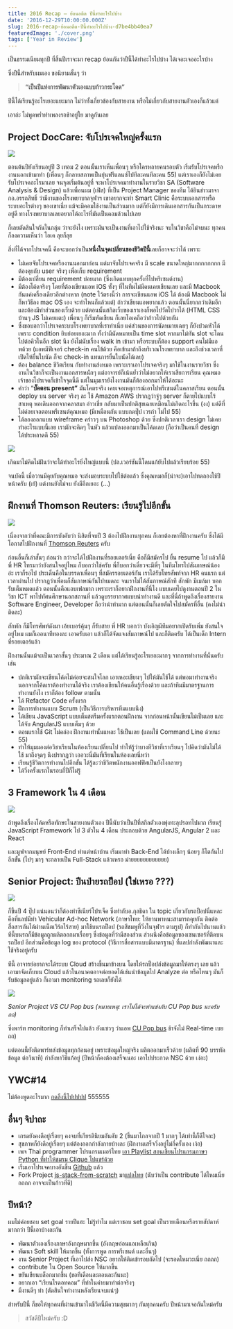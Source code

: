 ```yaml
---
title: 2016 Recap — ย้อนอดีต ปีนี้ทำอะไรไปบ้าง
date: '2016-12-29T10:00:00.000Z'
slug: 2016-recap-ย้อนอดีต-ปีนี้ทำอะไรไปบ้าง-d7be4bb40ea7
featuredImage: './cover.png'
tags: ['Year in Review']
---
```


เป็นธรรมเนียมทุกปี ที่สิ้นปีเราจะมา recap ย้อนกันว่าปีนี้ได้ทำอะไรไปบ้าง ได้เจอะเจออะไรบ้าง

ซึ่งปีนี้สำหรับผมเอง ขอนิยามสั้นๆ ว่า

> **“เป็นปีแห่งการพัฒนาตัวเองแบบก้าวกระโดด”**

ปีนี้ได้เรียนรู้อะไรเยอะแยะมาก ไม่ว่าทั้งเกี่ยวข้องกับสายงาน หรือไม่เกี่ยวกับสายงานตัวเองก็แล้วแต่

เอาล่ะ ไม่พูดพร่ำทำเพลงรอช้าอยู่ใย มาดูกันเลย

## Project DocCare: จับโปรเจคใหญ่ครั้งแรก

![](./01.png)

ตอนต้นปียังเรียนอยู่ปี 3 เทอม 2 ตอนนั้นเราเห็นเพื่อนๆ หรือใครหลายคนรอบตัว เริ่มรับโปรเจคหรืองานนอกเข้ามาทำ (เพื่อนๆ ก็กลายสภาพเป็นยุ่นฟรีแลนซ์ไปทีละคนทีละคน 55) แต่เราเองก็ยังไม่เคยรับโปรเจคอะไรมาเลย จนจุดเริ่มต้นอยู่ที่ จะหาโปรเจคมาทำงานในรายวิชา SA (Software Analysis & Design) แล้วเพื่อนผม (เฟิส) ที่เป็น Project Manager ของทีม ได้ยินข่าวมาจากอ.อรรถสิทธิ์ ว่ามีงานของโรงพยาบาลจุฬาฯ เขาอยากจะทำ Smart Clinic คือระบบเอกสารหรือระบบอะไรต่างๆ ของเขาเนี่ย แม้จะมีคอมใช้งานเป็นส่วนมาก แต่ก็ยังมีการเดินเอกสารกันเป็นกระดาษอยู่ดี ทางโรงพยาบาลเลยอยากได้อะไรที่มันเป็นคอมล้วนไปเลย

ก็เลยตัดสินใจกันในกลุ่ม ว่าจะยังไง เพราะมันจะเป็นงานที่เอาไปใช้จริงนะ จบในวิชาคือไม่จบนะ ทุกคนก็ลงความเห็นว่า โอเค ลุยก็ลุย

สิ่งที่ได้จากโปรเจคนี้ คือจะบอกว่าเป็น**หนึ่งในจุดเปลี่ยนของชีวิตปีนี้**เลยก็อาจจะว่าได้ เพราะ

- ไม่เคยจับโปรเจคหรืองานนอกมาก่อน แต่มาจับโปรเจคจริง มี scale ขนาดใหญ่มากกกกกกกก มีต้องคุยกับ user จริงๆ เพื่อเก็บ requirement
- มีต้องเปลี่ยน requirement บ่อยมาก (ซึ่งเกิดแทบทุกครั้งที่ไปพรีเซนต์งาน)
- มีต้องโค้ดจริงๆ โดยที่ต้องเขียนแอพ iOS ทั้งๆ ที่ในทีมไม่มีคนเคยเขียนเลย และมี Macbook กันแค่เครื่องเดียวอีกต่างหาก (note ไว้ตรงนี้ว่า การจะเขียนแอพ iOS ได้ ต้องมี Macbook ไม่ก็หาวิธีลง mac OS เอง จะท่าไหนก็แล้วแต่) ถ้าว่าเขียนแอพยากแล้ว ตอนนั้นนี่ยากกว่าเดิมอีก และต้องมีทำส่วนของเว็บด้วย แต่ตอนนั้นสกิลเว็บของเราเองก็พอไปวัดไปวาได้ (HTML CSS บ้านๆ JS ไม่เคยแตะ) เพื่อนๆ ก็เริ่มหัดเขียน ก็เลยโอเคถือว่าก้าวไปด้วยกัน
- ซึ่งขอบอกว่าโปรเจคระบบโรงพยาบาลที่เราทำเนี่ย แค่ส่วนของการนัดหมายเฉยๆ ก็ยังปวดหัวได้ เพราะ condition ยิบย่อยเยอะมาก ทั้งว่ามีนัดหมายเป็น time slot หากมาไม่ทัน slot จะโดนไปต่อคิวในอีก slot นึง ยังไม่นับเรื่อง walk in เข้ามา หรือระบบก็ต้อง support คนไม่มีแอพด้วย (แอพมีฟีเจอร์ check-in คนไข้ด้วย คือเข้ามาถ้าถึงบริเวณโรงพยาบาล และถึงช่วงเวลาที่เปิดให้ยื่นใบนัด ก็จะ check-in แทนการยื่นใบนัดได้เลย)
- ต้อง balance ชีวิตเรียน กับทำงานส่งหมอ เพราะเราเอาโปรเจคจริงๆ มาใช้ในงานรายวิชา ซึ่งงานในวิชาก็จะเป็นงานเอกสารหนักๆ แต่อาจารย์ก็เน้นย้ำว่าไม่อยากให้เราเสียการเรียน คุณหมอเจ้าของโปรเจคก็เข้าใจจุดนี้ดี แต่ในมุมเรายังไงงานมันก็ต้องออกมาให้ได้อะนะ
- คำว่า “**บั๊คตอน present”** มันโคตรจริง เคยเจอเหตุการณ์เอาไปพรีเซนต์ในคลาสเรียน ตอนนั้น deploy บน server จริงๆ ละ ใช้ Amazon AWS ปรากฎว่าจู่ๆ server ก็ตายไปแบบไร้สาเหตุ พอเดินออกจากคลาสมา อ่าวเชี่ย กลับมาเป็นปกติสุขเฉยเหมือนไม่เกิดอะไรขึ้น (งง) แต่ดีที่ไม่ค่อยเจอตอนพรีเซนต์คุณหมอ (มีเหมือนกัน แบบกดปุ๊ป เวรกำ ไม่ไป 55)
- ได้ลองออกแบบ wireframe คร่าวๆ บน Photoshop ด้วย ซึ่งปกติเวลาเรา design ไม่เคยทำอะไรแบบนี้เลย เรามักจะคิดๆ ในหัว แล้วแปลงออกมาเป็นโค้ดเลย (ถือว่าเป็นคนที่ design ได้ประหลาดดี 55)

![](./02.jpeg)

เกิดมาไม่คิดไม่ฝันว่าจะได้ทำอะไรยิ่งใหญ่แบบนี้ (ปล.เวอร์ชันนี้โดนแก้ยับไปแล้วเรียบร้อย 55)

จนบัดนี้ เมื่อวานมีคุยกับคุณหมอ จะส่งมอบระบบไปใช้ต่อแล้ว ซึ่งคุณหมอก็(น่าจะ)เอาไปทดลองใช้ปีหน้าครับ (เย้) แต่งานยังไม่จบ ยังมีอีกเยอะ (…)

## ฝึกงานที่ Thomson Reuters: เรียนรู้ไปอีกขั้น

![](./03.jpeg)

เนื่องจากว่าที่คณะมีการบังคับว่า นิสิตที่จบปี 3 ต้องไปฝึกงานทุกคน ก็เลยต้องหาที่ฝึกงานครับ ซึ่งได้มีโอกาสไปฝึกงานที่ [Thomson Reuters](http://thomsonreuters.com/en.html) ครับ

ก่อนอื่นก็เล่าสั้นๆ ก่อนว่า กว่าจะได้ไปฝึกงานที่รอยเตอร์เนี่ย คือก็มีสมัครไป ยื่น resume ไป แล้วก็มีพี่ HR โทรมาว่ายังสนใจอยู่ไหม ก็บอกว่าใช่ครับ พี่ก็บอกว่าเดี๋ยวจะมีพี่ๆ ในทีมโทรไปสัมภาษณ์น้อง อ่ะ เราก็รอไป ประเด็นคือในบรรดาเพื่อนๆ ที่สมัครรอยเตอร์กัน เราได้รับโทรศัพท์จาก HR คนแรก แต่เวลาผ่านไป ปรากฎว่าเพื่อนก็สัมภาษณ์กันไปหมดละ จนเราไม่ได้สัมภาษณ์สักที สักพัก มีเมล์มา บอกรับเต็มหมดแล้ว ตอนนั้นคือแอบเฟลมาก เพราะเราก็อยากฝึกงานที่นี่ไง แบบเคยไปดูงานตอนปี 2 ในวิชา ICT พาไปทัศนศึกษานอกสถานที่ แล้วดูบรรยากาศแบบน่าทำงานดี และที่นี่ถ้าพูดถึงเรื่องสายงาน Software Engineer, Developer ถือว่าน่าทำมาก แต่ตอนนั้นก็เลยตัดใจไปสมัครที่อื่น (คงไม่น่าติดละ)

สักพัก ก็มีโทรศัพท์ดังมา เอ้ยเบอร์คุ้นๆ ก็รับสาย พี่ HR บอกว่า บังเอิญมีทีมอยากเปิดรับเพิ่ม ยังสนใจอยู่ไหม ผมก็เออนาทีทองละ เอาครับเอา แล้วก็ได้จัดแจงสัมภาษณ์ไป และก็ติดครับ ได้เป็นเด็ก Intern ที่รอยเตอร์แล้ว

ฝึกงานนั้นแม้จะเป็นเวลาสั้นๆ ประมาณ 2 เดือน แต่ได้เรียนรู้อะไรเยอะมากๆ จากการทำงานที่นั่นครับ เช่น

- ปกติเรามักจะเขียนโค้ดไม่ค่อยจะสนใจโลก เอาเหอะเขียนๆ ไปให้มันใช้ได้ แต่พอมาทำงานจริง นอกจากโค้ดเราต้องทำงานได้จริง เราต้องเขียนให้คนอื่นรู้เรื่องด้วย และถ้าทีมมีมาตรฐานการทำงานยังไง เราก็ต้อง follow ตามนั้น
- ได้ Refactor Code ครั้งแรก
- ฝึกการทำงานแบบ Scrum (เป็นวิธีการบริหารทีมแบบนึง)
- ได้เขียน JavaScript แบบเต็มสตรีมครั้งแรกตอนฝึกงาน จากก่อนหน้านั้นเขียนไม่เป็นเลย และได้จับ AngularJS แบบเต็มๆ ด้วย
- ตอนแรกใช้ Git ไม่คล่อง ฝึกงานเท่านั้นแหละ ใช้เป็นเลย (แถมใช้ Command Line ด้วยนะ 55)
- ทำให้มุมมองต่อวิชาเรียนในห้องเรียนเปลี่ยนไป ทำให้รู้ว่าบางทีวิชาที่เราเรียนๆ ไปคิดว่ามันไม่ได้ใช้ มาถึงจุดๆ นึงปรากฎว่า เออวะนี่มันที่เรียนในห้องเลยนี่หว่า
- เรียนรู้ชีวิตการทำงานไปอีกขั้น ได้รู้ละว่าชีวิตพนักงานออฟฟิศเป็นยังไงกลายๆ
- ได้วิ่งครั้งแรกในรอบกี่ปีก็ไม่รู้

## 3 Framework ใน 4 เดือน

![](./04.png)

ถ้าพูดถึงเรื่องโค้ดหรือทักษะในสายงานตัวเอง ปีนี้นับว่าเป็นปีที่สกิลตัวเองพุ่งทะลุปรอทไปมาก เรียนรู้ JavaScript Framework ไป 3 ตัวใน 4 เดือน ประกอบด้วย AngularJS, Angular 2 และ React

และมูฟจากมนุษย์ Front-End ทำแต่หน้าบ้าน เริ่มมาทำ Back-End ได้บ้างเล็กๆ น้อยๆ ก็โตกันไปอีกขั้น (ไปๆ มาๆ จะกลายเป็น Full-Stack แล้วเหรอ ม่ายยยยยยยยยยยย)

## Senior Project: ปีนป่ายรถป็อป (ใช่เหรอ ???)

![](./05.jpeg)

ก็ขึ้นปี 4 ปุ๊ป แน่นอนว่าก็ต้องทำซีเนียร์โปรเจ็ค ซึ่งทำกับอ.กุลธิดา ใน topic เกี่ยวกับรถป็อปนี่แหละ คือที่แลปมีทำ Vehicular Ad-hoc Network (ภาษาไทย: ให้ยานพาหนะสามารถคุยกัน ติดต่อสื่อสารกันได้ผ่านเน็ตเวิร์กไร้สาย) มาใช้บนรถป็อป (รถสีชมพูที่วิ่งในจุฬาฯ ตามรูป) ก็ทำกันไปนานแล้ว ทีนี้บนรถก็มีข้อมูลถูกผลิตออกมาเรื่อยๆ ซึ่งข้อมูลที่ว่ามีสองส่วน ส่วนนึงคือข้อมูลของเซนเซอร์ที่ติดบนรถป็อป อีกส่วนคือข้อมูล log ของ protocol (วิธีการสื่อสารแบบมีมาตรฐาน) ที่แลปกำลังพัฒนาและใช้จริงอยู่ครับ

ทีนี้ อาจารย์อยากจะได้ระบบ Cloud สร้างขึ้นมาข้างบน โดยให้รถป็อปส่งข้อมูลมาให้ตรงๆ เลย แล้วเอามาจัดเก็บบน Cloud แล้วในอนาคตอาจต่อยอดได้เช่นนำข้อมูลไป Analyze ต่อ หรือไหนๆ มันก็รับข้อมูลอยู่แล้ว ก็เอามา monitoring รถเลยก็ยังได้

![](./06.jpeg)

_Senior Project VS CU Pop bus (หมายเหตุ: เราไม่ได้จะทำแข่งกับ CU Pop bus นะครับ ถถ)_

ซึ่งพาร์ท monitoring ก็ทำเสร็จไปแล้ว ยังแซวๆ ว่าแอพ [CU Pop bus](https://play.google.com/store/apps/details?id=com.iseinc.cupopbus&hl=th) ช้าจังไม่ Real-time เบย ถถ)

แต่ตอนนี้ยังติดพาร์ทส่งข้อมูลทุกก้อนอยู่ เพราะข้อมูลใหญ่จริง ผลิตออกมาเร็วด้วย (ผลิตที่ 90 บรรทัดข้อมูล ต่อวินาที) กำลังหาวิธีแก้อยู่ (ปีหน้าก็คงต้องเสร็จเนอะ เอาไปประกวด NSC ด้วย เง่อะ)

## YWC#14

ไม่ต้องพูดอะไรมาก [กดลิ้งนี้ไปปปปป](/ค่ายบ้าอะไร-แทบไม่ได้นอน-ywc14-b9471330ed54) 555555

## อื่นๆ จิปาถะ

- เกรดยังคงดีอยู่เรื่อยๆ คงจบที่เกียรตินิยมอันดับ 2 (ขึ้นมาไกลจากปี 1 มากๆ ได้เท่านี้ก็ดีใจละ)
- สุขภาพก็ยังดีอยู่เรื่อยๆ แต่ต้องออกกำลังกายบ้างละ (ฝึกงานเสร็จวิ่งอยู่ไม่กี่ครั้งเอง เง้อ)
- เพจ Thai programmer โปรแกรมเมอร์ไทย [เอา Playlist สอนเขียนโปรแกรมภาษา Python ที่ทำให้ชมรม Clique ไปแชร์ด้วย](https://www.facebook.com/programmerthai/photos/a.1406027003020480.1073741827.1392939564329224/1790025281287315/?type=3)
- เริ่มเอาโปรเจคบางอันขึ้น [Github](https://github.com/MicroBenz) แล้ว
- Fork Project [js-stack-from-scratch](https://github.com/verekia/js-stack-from-scratch) มา[แปลไทย](https://github.com/MicroBenz/js-stack-from-scratch) (นับว่าเป็น contribute ได้ไหมเนี่ย ถถถถ อาจจะเป็นก้าวที่ดี)

## ปีหน้า?

ผมไม่ค่อยชอบ set goal รายปีแฮะ ไม่รู้ทำไม แต่เราชอบ set goal เป็นรายเดือนหรือรายสัปดาห์มากกว่า ปีนี้เอาบ้างละกัน

- พัฒนาตัวเองเรื่องภาษาอังกฤษมากขึ้น (อังกฤษอ่อนแอเหลือเกิน)
- พัฒนา Soft skill ให้มากขึ้น (ทั้งการพูด การพรีเซนต์ และอื่นๆ)
- งาน Senior Project ที่เอาไปส่ง NSC อยากให้ติดเข้ารอบถัดไป (จะรอดไหมวะเนี่ย ถถถถ)
- contribute ใน Open Source ให้มากขึ้น
- ขยันเขียนบล็อกมากขึ้น (ขอทีเดือนละตอนละกันนะ)
- อยากเอา “เรียนไรดอทคอม” ที่ทำในค่ายมาทำต่อจริงๆ
- มีงานดีๆ ทำ (ตัดสินใจทำงานหลังเรียนจบแน่ๆ)

สำหรับปีนี้ ก็ขอให้ทุกคนที่ผ่านเข้ามาในชีวิตนี้มีความสุขมากๆ กันทุกคนครับ ปีหน้ามาเจอกันใหม่ครับ

> สวัสดีปีใหม่ครับ :D
